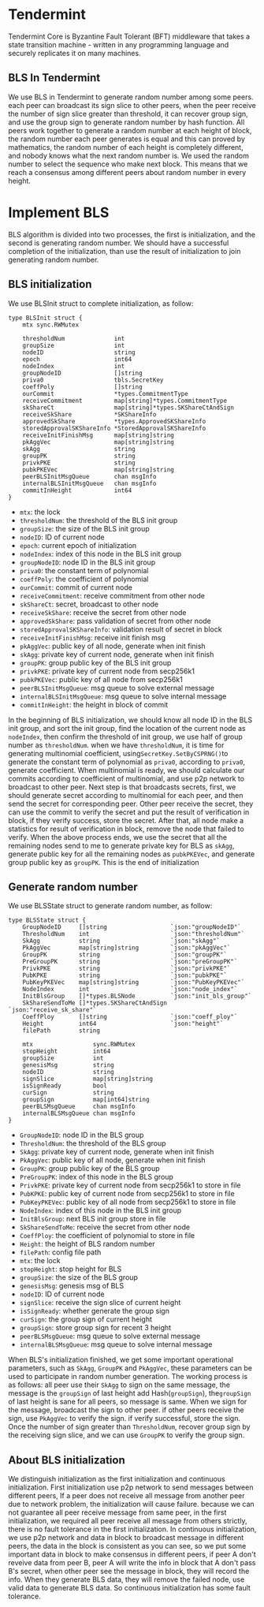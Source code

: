 # Tendermint

Tendermint Core is Byzantine Fault Tolerant (BFT) middleware that takes
a state transition machine - written in any programming language and
securely replicates it on many machines.

## BLS In Tendermint

We use BLS in Tendermint to generate random number among some peers. each
peer can broadcast its sign slice to other peers, when the peer receive the
number of sign slice greater than threshold, it can recover group sign, and
use the group sign to generate random number by hash function. All peers
work together to generate a random number at each height of block, the random 
number each peer generates is equal and this can proved by mathematics, the
random number of each height is completely different, and nobody knows what
the next random number is. We used the random number to select the sequence
who make next block. This means that we reach a consensus among different
peers about random number in every height.

# Implement BLS

BLS algorithm is divided into two processes, the first is initialization, and
the second is generating random number. We should have a successful completion
of the initialization, than use the result of initialization to join generating
random number.

## BLS initialization

We use BLSInit struct to complete initialization, as follow:
```
type BLSInit struct {
	mtx sync.RWMutex

	thresholdNum              int
	groupSize                 int
	nodeID                    string
	epoch                     int64
	nodeIndex                 int
	groupNodeID               []string
	priva0                    tbls.SecretKey
	coeffPoly                 []string
	ourCommit                 *types.CommitmentType
	receiveCommitment         map[string]*types.CommitmentType
	skShareCt                 map[string]*types.SKShareCtAndSign
	receiveSkShare            *SKShareInfo
	approvedSkShare           *types.ApprovedSKShareInfo
	storedApprovalSKShareInfo *StoredApprovalSKShareInfo
	receiveInitFinishMsg      map[string]string
	pkAggVec                  map[string]string
	skAgg                     string
	groupPK                   string
	privkPKE                  string
	pubkPKEVec                map[string]string
	peerBLSInitMsgQueue       chan msgInfo
	internalBLSInitMsgQueue   chan msgInfo
	commitInHeight            int64
}
```
- `mtx`: the lock
- `thresholdNum`: the threshold of the BLS init group
- `groupSize`: the size of the BLS init group
- `nodeID`: ID of current node
- `epoch`: current epoch of initialization
- `nodeIndex`: index of this node in the BLS init group
- `groupNodeID`: node ID in the BLS init group
- `priva0`: the constant term of polynomial
- `coeffPoly`: the coefficient of polynomial
- `ourCommit`: commit of current node
- `receiveCommitment`: receive commitment from other node
- `skShareCt`: secret, broadcast to other node
- `receiveSkShare`: receive the secret from other node
- `approvedSkShare`: pass validation of secret from other node
- `storedApprovalSKShareInfo`: validation result of secret in block
- `receiveInitFinishMsg`: receive init finish msg
- `pkAggVec`: public key of all node, generate when init finish
- `skAgg`: private key of current node, generate when init finish
- `groupPK`: group public key of the BLS init group
- `privkPKE`: private key of current node from secp256k1
- `pubkPKEVec`: public key of all node from secp256k1
- `peerBLSInitMsgQueue`: msg queue to solve external message
- `internalBLSInitMsgQueue`: msg queue to solve internal message
- `commitInHeight`: the height in block of commit

In the beginning of BLS initialization, we should know all node ID in the BLS
init group, and sort the init group, find the location of the current node as
`nodeIndex`, then confirm the threshold of init group, we use half of group
number as `thresholdNum`. when we have `thresholdNum`, it is time for generating
multinomial coefficient, using`SecretKey.SetByCSPRNG()`to generate the constant
term of polynomial as `priva0`, according to `priva0`, generate coefficient.
When multinomial is ready, we should calculate our commits according to coefficient
of multinomial, and use p2p network to broadcast to other peer. Next step is that
broadcasts secrets, first, we should generate secret according to multinomial for
each peer, and then send the secret for corresponding peer. Other peer receive the
secret, they can use the commit to verify the secret and put the result of
verification in block, if they verify success, store the secret. After that, all
node make a statistics for result of verification in block, remove the node that
failed to verify.
When the above process ends, we use the secret that all the remaining nodes send
to me to generate private key for BLS as `skAgg`, generate public key for all the
remaining nodes as `pubkPKEVec`, and generate group public key as `groupPK`. This
is the end of initialization

## Generate random number

We use BLSState struct to generate random number, as follow:
```
type BLSState struct {
	GroupNodeID     []string                  `json:"groupNodeID"`
	ThresholdNum    int                       `json:"thresholdNum"`
	SkAgg           string                    `json:"skAgg"`
	PkAggVec        map[string]string         `json:"pkAggVec"`
	GroupPK         string                    `json:"groupPK"`
	PreGroupPK      string                    `json:"preGroupPK"`
	PrivkPKE        string                    `json:"privkPKE"`
	PubKPKE         string                    `json:"pubkPKE"`
	PubKeyPKEVec    map[string]string         `json:"PubKeyPKEVec"`
	NodeIndex       int                       `json:"node_index"`
	InitBlsGroup    []*types.BLSNode          `json:"init_bls_group"`
	SkShareSendToMe []*types.SKShareCtAndSign `json:"receive_sk_share"`
	CoeffPloy       []string                  `json:"coeff_ploy"`
	Height          int64                     `json:"height"`
	filePath        string

	mtx                 sync.RWMutex
	stopHeight          int64
	groupSize           int
	genesisMsg          string
	nodeID              string
	signSlice           map[string]string
	isSignReady         bool
	curSign             string
	groupSign           map[int64]string
	peerBLSMsgQueue     chan msgInfo
	internalBLSMsgQueue chan msgInfo
}
```
- `GroupNodeID`: node ID in the BLS group
- `ThresholdNum`: the threshold of the BLS group
- `SkAgg`: private key of current node, generate when init finish
- `PkAggVec`: public key of all node, generate when init finish
- `GroupPK`: group public key of the BLS group
- `PreGroupPK`: index of this node in the BLS group
- `PrivkPKE`: private key of current node from secp256k1 to store in file
- `PubKPKE`: public key of current node from secp256k1 to store in file
- `PubKeyPKEVec`: public key of all node from secp256k1 to store in file
- `NodeIndex`: index of this node in the BLS init group
- `InitBlsGroup`: next BLS init group store in file
- `SkShareSendToMe`: receive the secret from other node
- `CoeffPloy`: the coefficient of polynomial to store in file
- `Height`: the height of BLS random number
- `filePath`: config file path
- `mtx`: the lock
- `stopHeight`: stop height for BLS
- `groupSize`: the size of the BLS group
- `genesisMsg`: genesis msg of BLS
- `nodeID`: ID of current node
- `signSlice`: receive the sign slice of current height
- `isSignReady`: whether generate the group sign
- `curSign`: the group sign of current height
- `groupSign`: store group sign for recent 3 height
- `peerBLSMsgQueue`: msg queue to solve external message
- `internalBLSMsgQueue`: msg queue to solve internal message

When BLS's initialization finished, we get some important operational parameters,
such as `SkAgg`, `GroupPK` and `PkAggVec`, these parameters can be used to
participate in random number generation. The working process is as follows:
all peer use their `SkAgg` to sign on the same message, the message is the
`groupSign` of last height add Hash(`groupSign`), the`groupSign` of last height
is sane for all peers, so message is same. When we sign for the message, broadcast
the sign to other peer. if other peers receive the sign, use `PkAggVec` to verify
the sign. if verify successful, store the sign. Once the number of sign greater
than `ThresholdNum`, recover group sign by the receiving sign slice, and we can
use `GroupPK` to verify the group sign.

## About BLS initialization

We distinguish initialization as the first initialization and continuous
initialization. First initialization use p2p network to send messages between
different peers, If a peer does not receive all message from another peer due to
network problem, the initialization will cause failure. because we can not
guarantee all peer receive message from same peer, in the first initialization,
we required all peer receive all message from others strictly, there is no fault
tolerance in the first initialization.
In continuous initialization, we use p2p network and data in block to broadcast
message in different peers, the data in the block is consistent as you can see,
so we put some important data in block to make consensus in different peers, if
peer A don't reveive data from peer B, peer A will write the info in block that
A don't pass B's secret, when other peer see the message in block, they will
record the info. When they generate BLS data, they will remove the failed node,
use valid data to generate BLS data. So continuous initialization has some fault
tolerance.